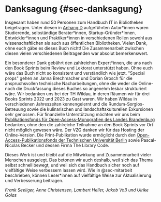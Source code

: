 # Danksagung {#sec-danksagung}

Insgesamt haben rund 50 Personen zum Handbuch IT in Bibliotheken beigetragen. Unter diesen in [Anhang D](#sec-contributors) aufgeführten Autor\*innen waren Studierende, selbständige Berater\*innen, Startup-Gründer\*innen, Entwickler\*innen und Praktiker\*innen in verschiedenen Rollen sowohl aus wissenschaftlichen als auch aus öffentlichen Bibliotheken. Vielen Dank, ohne euch gäbe es dieses Buch nicht! Die Zusammenarbeit zwischen diesen vielen verschiedenen Beitragenden war absolut bemerkenswert. 

Ein besonderer Dank gebührt den zahlreichen Expert\*innen, die uns nach den Book Sprints beim Review und Lektorat unterstützt haben. Ohne euch wäre das Buch nicht so konsistent und verständlich wie jetzt. "Special props" gehen an Janna Brechmacher und Dorian Grosch für die anspruchsvollen technische Nacharbeitungen, ohne die weder die Online- noch die Druckfassung dieses Buches so angenehm lesbar strukturiert wäre.
Wir bedanken uns bei der TH Wildau, in deren Räumen wir für drei Books Sprints 2022 und 2023 zu Gast waren. Wir haben Wildau in verschiedenen Jahreszeiten kennengelernt und die Rundum-Sorglos-Betreuung sowie die kulinarischen und landschaftskulturellen Exkursionen sehr genossen. 
Für finanzielle Unterstützung möchten wir uns beim [Publikationsfonds für Open-Access-Monografien des Landes Brandenburg](https://open-access-brandenburg.de/fonds/) bedanken, ohne den die zahlreiche Teilnahme an den Book Sprints vor Ort nicht möglich gewesen wäre. Der VZG danken wir für das Hosting der Online-Version. Die Print-Publikation wurde ermöglicht durch den [Open-Access-Publikationsfonds der Technischen Universität Berlin](https://www.tu.berlin/ub/forschen-publizieren/publizieren/finanzierung-von-open-access) sowie Pascal-Nicolas Becker und dessen Firma The Library Code.

Dieses Werk ist und bleibt auf die Mitwirkung und Zusammenarbeit vieler Menschen ausgelegt. Das betonen wir auch deshalb, weil sich das Thema selbst schnell bewegt, und weil sich das Handbuch sicher noch auf vielfältige Weise verbessern lassen wird. Wie in @sec-mitarbeit beschrieben, können Leser\*innen auf vielfältige Weise zur Aktualisierung und Verbesserung beitragen.

*Frank Seeliger, Anne Christensen, Lambert Heller, Jakob Voß und Ulrike Golas*
